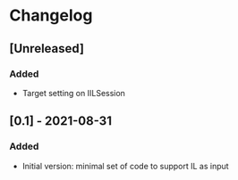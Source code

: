 # Changelog

## [Unreleased]

### Added
- Target setting on IILSession

## [0.1] - 2021-08-31

### Added
- Initial version: minimal set of code to support IL as input
